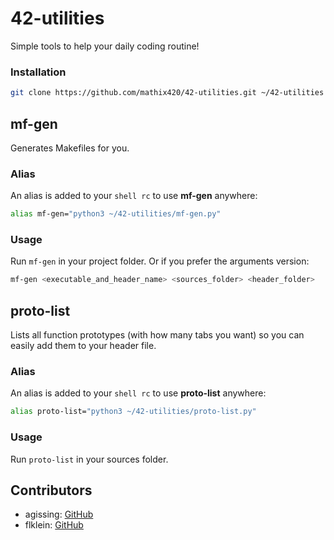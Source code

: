 # 42-utilities
Simple tools to help your daily coding routine!
### Installation
```bash
git clone https://github.com/mathix420/42-utilities.git ~/42-utilities && sh ~/42-utilities/install.sh
```

## mf-gen
Generates Makefiles for you.
### Alias
An alias is added to your `shell rc` to use **mf-gen** anywhere:
```bash
alias mf-gen="python3 ~/42-utilities/mf-gen.py"
```
### Usage
Run `mf-gen` in your project folder.
Or if you prefer the arguments version:
```bash
mf-gen <executable_and_header_name> <sources_folder> <header_folder>
```

## proto-list
Lists all function prototypes (with how many tabs you want) so you can easily add them to your header file.
### Alias
An alias is added to your `shell rc` to use **proto-list** anywhere:
```bash
alias proto-list="python3 ~/42-utilities/proto-list.py"
```
### Usage
Run `proto-list` in your sources folder.

## Contributors
* agissing: [GitHub](https://github.com/mathix420)
* flklein: [GitHub](https://github.com/floklein)
